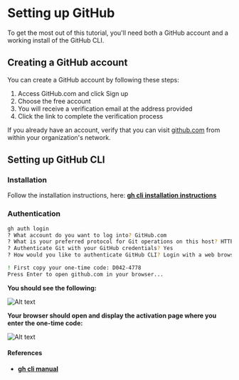 # Setting up GitHub

To get the most out of this tutorial, you'll need both a GitHub account and a working install of the GitHub CLI.

## Creating a GitHub account

You can create a GitHub account by following these steps:

1. Access GitHub.com and click Sign up
1. Choose the free account
1. You will receive a verification email at the address provided
1. Click the link to complete the verification process

If you already have an account, verify that you can visit [github.com](https://github.com) from within your organization's network.

## Setting up GitHub CLI

### Installation

Follow the installation instructions, here: [**gh cli installation instructions**](https://github.com/cli/cli#installation) 

### Authentication

```bash
gh auth login
? What account do you want to log into? GitHub.com
? What is your preferred protocol for Git operations on this host? HTTPS
? Authenticate Git with your GitHub credentials? Yes
? How would you like to authenticate GitHub CLI? Login with a web browser

! First copy your one-time code: D042-4778
Press Enter to open github.com in your browser...
```

**You should see the following:**

![Alt text](../../../img/image-6.png ':size=500')

**Your browser should open and display the activation page where you enter the one-time code:**

![Alt text](../../../img/image-5.png ':size=500')

#### References
* [**gh cli manual**](https://cli.github.com/manual/)
